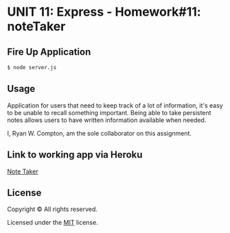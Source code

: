 # UNIT 11: Express - Homework#11: noteTaker

## Fire Up Application
 ```sh
$ node server.js
```
## Usage
Application for users that need to keep track of a lot of information, it's easy to be unable to recall something important. Being able to take persistent notes allows users to have written information available when needed.

I, Ryan W. Compton, am the sole collaborator on this assignment.

## Link to working app via Heroku
[Note Taker](https://hidden-plains-94168.herokuapp.com/)


## License 

Copyright &copy; All rights reserved.

Licensed under the [MIT](https://choosealicense.com/licenses/mit/) license.
